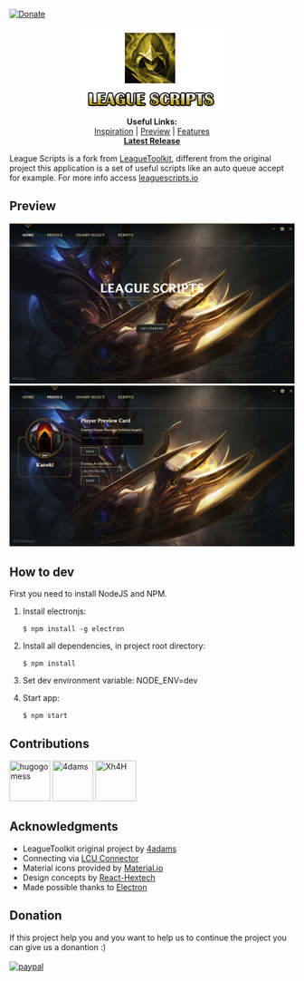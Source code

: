 [![Donate](https://img.shields.io/badge/Donate-PayPal-green.svg)](https://www.paypal.com/cgi-bin/webscr?cmd=_s-xclick&hosted_button_id=HX4ZA6BYJWESJ&source=url)
<p align="center">
  <a href="https://leaguescripts.io/" target="_blank"><img src="images/logo.png"></a><br>
  <b>Useful Links:</b><br>
  <a href="https://engineering.riotgames.com/news/architecture-league-client-update" target="_blank">Inspiration</a> |
  <a href="https://leaguescripts.io/#preview" target="_blank">Preview</a> |
  <a href="https://leaguescripts.io/#features" target="_blank">Features</a>
  <br>
  <a href="https://github.com/hugogomess/league-scripts/releases" target="_blank" style="text-decoration: underline;"><b>Latest Release</b></a>
  <br>
</p>

League Scripts is a fork from [LeagueToolkit](https://github.com/4dams/LeagueToolkit), different from the original project this application is a set of useful scripts like an auto queue accept for example. For more info access [leaguescripts.io](https://leaguescripts.io)

## Preview

![Preview](./images/previews/home.png)
![Preview](./images/previews/profile.png)

## How to dev

First you need to install NodeJS and NPM.

1. Install electronjs:

   ```console
   $ npm install -g electron
   ```

2. Install all dependencies, in project root directory: 
	
	```console
   $ npm install
   ```

3. Set dev environment variable: NODE_ENV=dev

4. Start app:

   ```console
   $ npm start
   ```

## Contributions

<a href="https://github.com/hugogomess"><img src="https://avatars3.githubusercontent.com/u/30708062" title="hugogomess" width="72" height="72"></a>
<a href="https://github.com/4dams"><img src="https://avatars1.githubusercontent.com/u/28960614" title="4dams" width="72" height="72"></a>
<a href="https://github.com/Xh4H"><img src="https://avatars2.githubusercontent.com/u/20613820" title="Xh4H" width="72" height="72"></a>

## Acknowledgments

* LeagueToolkit original project by [4adams](https://github.com/4dams)
* Connecting via [LCU Connector](https://www.npmjs.com/package/lcu-connector)
* Material icons provided by [Material.io](https://material.io/icons/)
* Design concepts by [React-Hextech](https://github.com/LeagueDevelopers/react-hextech)
* Made possible thanks to [Electron](https://electronjs.org/)

## Donation

If this project help you and you want to help us to continue the project you can give us a donantion :)
<br/>
<br/>
[![paypal](https://www.paypalobjects.com/en_US/i/btn/btn_donateCC_LG.gif)](https://www.paypal.com/cgi-bin/webscr?cmd=_s-xclick&hosted_button_id=HX4ZA6BYJWESJ&source=url)
